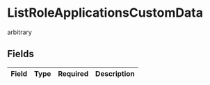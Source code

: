 # ListRoleApplicationsCustomData

arbitrary


## Fields

| Field       | Type        | Required    | Description |
| ----------- | ----------- | ----------- | ----------- |